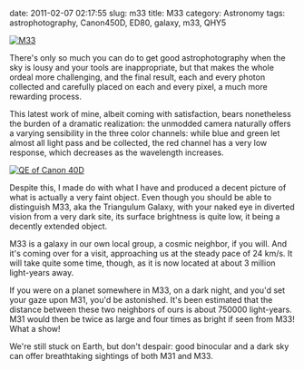date: 2011-02-07 02:17:55
slug: m33
title: M33
category: Astronomy
tags: astrophotography, Canon450D, ED80, galaxy, m33, QHY5

[![][1]][1]

There's only so much you can do to get good astrophotography when the sky is
lousy and your tools are inappropriate, but that makes the whole ordeal more
challenging, and the final result, each and every photon collected and
carefully placed on each and every pixel, a much more rewarding process.

This latest work of mine, albeit coming with satisfaction, bears nonetheless
the burden of a dramatic realization: the unmodded camera naturally offers a
varying sensibility in the three color channels: while blue and green let
almost all light pass and be collected, the red channel has a very low
response, which decreases as the wavelength increases.

[![][2]][2]

Despite this, I made do with what I have and produced a decent picture of what
is actually a very faint object. Even though you should be able to distinguish
M33, aka the Triangulum Galaxy, with your naked eye in diverted vision from a
very dark site, its surface brightness is quite low, it being a decently
extended object.

M33 is a galaxy in our own local group, a cosmic neighbor, if you will. And
it's coming over for a visit, approaching us at the steady pace of 24 km/s. It
will take quite some time, though, as it is now located at about 3 million
light-years away.

If you were on a planet somewhere in M33, on a dark night, and you'd set your
gaze upon M31, you'd be astonished. It's been estimated that the distance
between these two neighbors of ours is about 750000 light-years. M31 would then
be twice as large and four times as bright if seen from M33! What a show!

We're still stuck on Earth, but don't despair: good binocular and a dark sky
can offer breathtaking sightings of both M31 and M33.

[1]: |filename|/images/2011_m33.jpg "M33"
[2]: |filename|/images/2011_canon_qe.png "QE of Canon 40D"
